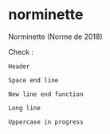 # norminette
Norminette (Norme de 2018)

Check :

	Header

	Space end line

	New line end function

	Long line

	Uppercase in progress
